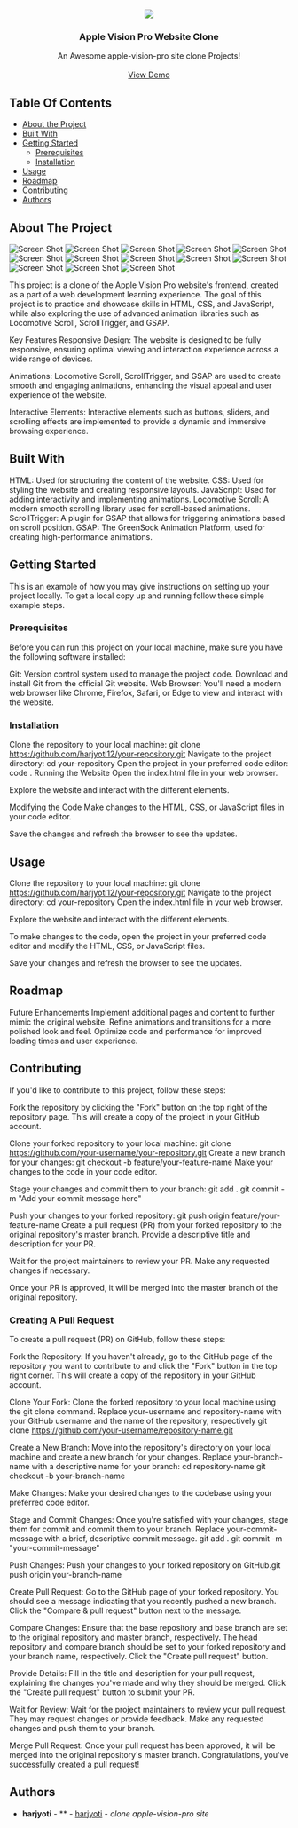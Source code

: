 <br/>
<p align="center">
  <a href="https://github.com/harjyoti12/apple-vision-pro ">
    <img src="\images\knowledge_graph_logo.png">
  </a>

  <h3 align="center">Apple Vision Pro Website Clone</h3>

  <p align="center">
    An Awesome apple-vision-pro site clone Projects!
    <br/>
    <br/>
    <a href="https://harjyoti12.github.io/apple-vision-pro-clone/">View Demo</a>
  </p>
</p>


## Table Of Contents

* [About the Project](#about-the-project)
* [Built With](#built-with)
* [Getting Started](#getting-started)
  * [Prerequisites](#prerequisites)
  * [Installation](#installation)
* [Usage](#usage)
* [Roadmap](#roadmap)
* [Contributing](#contributing)
* [Authors](#authors)


## About The Project

![Screen Shot](/project-img/Apple%20Vision%20Pro-Apple%20-%20Google%20Chrome%2020-02-2024%2021_09_56.png)
![Screen Shot](/project-img/Apple%20Vision%20Pro-Apple%20-%20Google%20Chrome%2020-02-2024%2021_10_13.png)
![Screen Shot](/project-img/Apple%20Vision%20Pro-Apple%20-%20Google%20Chrome%2020-02-2024%2021_10_23.png)
![Screen Shot](/project-img/Apple%20Vision%20Pro-Apple%20-%20Google%20Chrome%2020-02-2024%2021_10_29.png)
![Screen Shot](/project-img/Apple%20Vision%20Pro-Apple%20-%20Google%20Chrome%2020-02-2024%2021_10_36.png)
![Screen Shot](/project-img/Apple%20Vision%20Pro-Apple%20-%20Google%20Chrome%2020-02-2024%2021_10_45.png)
![Screen Shot](/project-img/Apple%20Vision%20Pro-Apple%20-%20Google%20Chrome%2020-02-2024%2021_11_03.png)
![Screen Shot](/project-img/Apple%20Vision%20Pro-Apple%20-%20Google%20Chrome%2020-02-2024%2021_11_09.png)
![Screen Shot](/project-img/Apple%20Vision%20Pro-Apple%20-%20Google%20Chrome%2020-02-2024%2021_11_23.png)
![Screen Shot](/project-img/Apple%20Vision%20Pro-Apple%20-%20Google%20Chrome%2020-02-2024%2021_11_28.png)
![Screen Shot](/project-img/Apple%20Vision%20Pro-Apple%20-%20Google%20Chrome%2020-02-2024%2021_11_36.png)
![Screen Shot](/project-img/Apple%20Vision%20Pro%20-%20Apple%20-%20Google%20Chrome%2018-02-2024%2018_40_04.png)
![Screen Shot](/project-img/Apple%20Vision%20Pro-Apple%20-%20Google%20Chrome%2020-02-2024%2021_12_06.png)

This project is a clone of the Apple Vision Pro website's frontend, created as a part of a web development learning experience. The goal of this project is to practice and showcase skills in HTML, CSS, and JavaScript, while also exploring the use of advanced animation libraries such as Locomotive Scroll, ScrollTrigger, and GSAP.

Key Features
Responsive Design: The website is designed to be fully responsive, ensuring optimal viewing and interaction experience across a wide range of devices.

Animations: Locomotive Scroll, ScrollTrigger, and GSAP are used to create smooth and engaging animations, enhancing the visual appeal and user experience of the website.

Interactive Elements: Interactive elements such as buttons, sliders, and scrolling effects are implemented to provide a dynamic and immersive browsing experience.


## Built With


HTML: Used for structuring the content of the website.
CSS: Used for styling the website and creating responsive layouts.
JavaScript: Used for adding interactivity and implementing animations.
Locomotive Scroll: A modern smooth scrolling library used for scroll-based animations.
ScrollTrigger: A plugin for GSAP that allows for triggering animations based on scroll position.
GSAP: The GreenSock Animation Platform, used for creating high-performance animations.

## Getting Started

This is an example of how you may give instructions on setting up your project locally.
To get a local copy up and running follow these simple example steps.

### Prerequisites

Before you can run this project on your local machine, make sure you have the following software installed:

Git: Version control system used to manage the project code. Download and install Git from the official Git website.
Web Browser: You'll need a modern web browser like Chrome, Firefox, Safari, or Edge to view and interact with the website.

### Installation

Clone the repository to your local machine:
git clone https://github.com/harjyoti12/your-repository.git
Navigate to the project directory:
cd your-repository
Open the project in your preferred code editor:
code .
Running the Website
Open the index.html file in your web browser.

Explore the website and interact with the different elements.

Modifying the Code
Make changes to the HTML, CSS, or JavaScript files in your code editor.

Save the changes and refresh the browser to see the updates.

## Usage

Clone the repository to your local machine:
git clone https://github.com/harjyoti12/your-repository.git
Navigate to the project directory:
cd your-repository
Open the index.html file in your web browser.

Explore the website and interact with the different elements.

To make changes to the code, open the project in your preferred code editor and modify the HTML, CSS, or JavaScript files.

Save your changes and refresh the browser to see the updates.

## Roadmap

Future Enhancements
Implement additional pages and content to further mimic the original website.
Refine animations and transitions for a more polished look and feel.
Optimize code and performance for improved loading times and user experience.

## Contributing

If you'd like to contribute to this project, follow these steps:

Fork the repository by clicking the "Fork" button on the top right of the repository page. This will create a copy of the project in your GitHub account.

Clone your forked repository to your local machine:
git clone https://github.com/your-username/your-repository.git
Create a new branch for your changes:
git checkout -b feature/your-feature-name
Make your changes to the code in your code editor.

Stage your changes and commit them to your branch:
git add .
git commit -m "Add your commit message here"

Push your changes to your forked repository:
git push origin feature/your-feature-name
Create a pull request (PR) from your forked repository to the original repository's master branch. Provide a descriptive title and description for your PR.

Wait for the project maintainers to review your PR. Make any requested changes if necessary.

Once your PR is approved, it will be merged into the master branch of the original repository.

### Creating A Pull Request


To create a pull request (PR) on GitHub, follow these steps:

Fork the Repository: If you haven't already, go to the GitHub page of the repository you want to contribute to and click the "Fork" button in the top right corner. This will create a copy of the repository in your GitHub account.

Clone Your Fork: Clone the forked repository to your local machine using the git clone command. Replace your-username and repository-name with your GitHub username and the name of the repository, respectively
git clone https://github.com/your-username/repository-name.git

Create a New Branch: Move into the repository's directory on your local machine and create a new branch for your changes. Replace your-branch-name with a descriptive name for your branch:
cd repository-name
git checkout -b your-branch-name

Make Changes: Make your desired changes to the codebase using your preferred code editor.

Stage and Commit Changes: Once you're satisfied with your changes, stage them for commit and commit them to your branch. Replace your-commit-message with a brief, descriptive commit message.
git add .
git commit -m "your-commit-message"

Push Changes: Push your changes to your forked repository on GitHub.git push origin your-branch-name

Create Pull Request: Go to the GitHub page of your forked repository. You should see a message indicating that you recently pushed a new branch. Click the "Compare & pull request" button next to the message.

Compare Changes: Ensure that the base repository and base branch are set to the original repository and master branch, respectively. The head repository and compare branch should be set to your forked repository and your branch name, respectively. Click the "Create pull request" button.

Provide Details: Fill in the title and description for your pull request, explaining the changes you've made and why they should be merged. Click the "Create pull request" button to submit your PR.

Wait for Review: Wait for the project maintainers to review your pull request. They may request changes or provide feedback. Make any requested changes and push them to your branch.

Merge Pull Request: Once your pull request has been approved, it will be merged into the original repository's master branch. Congratulations, you've successfully created a pull request!


## Authors

* **harjyoti** - ** - [harjyoti](https://www.buymeacoffee.com/horoji86v) - *clone apple-vision-pro site*


